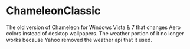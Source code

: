 # ChameleonClassic
The old version of Chameleon for Windows Vista &amp; 7 that changes Aero colors instead of desktop wallpapers. The weather portion of it no longer works because Yahoo removed the weather api that it used.
